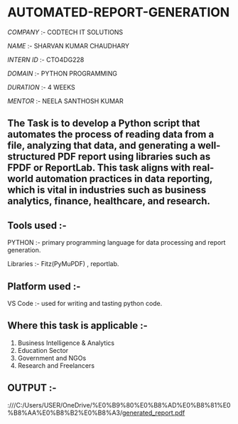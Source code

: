 # AUTOMATED-REPORT-GENERATION

*COMPANY* :- CODTECH IT SOLUTIONS

*NAME* :- SHARVAN KUMAR CHAUDHARY

*INTERN ID* :- CTO4DG228

*DOMAIN* :- PYTHON PROGRAMMING

*DURATION* :- 4 WEEKS

*MENTOR* :- NEELA SANTHOSH KUMAR

## The Task is to develop a Python script that automates the process of reading data from a file, analyzing that data, and generating a well-structured PDF report using libraries such as FPDF or ReportLab. This task aligns with real-world automation practices in data reporting, which is vital in industries such as business analytics, finance, healthcare, and research.

## Tools used :-
PYTHON :- primary programming language for data processing and report generation.

Libraries :- Fitz(PyMuPDF) , reportlab.

## Platform used :-
VS Code :- used for writing and tasting python code.

## Where this task is applicable :-
1. Business Intelligence & Analytics
2. Education Sector
3. Government and NGOs
4. Research and Freelancers

## OUTPUT :-

:///C:/Users/USER/OneDrive/%E0%B9%80%E0%B8%AD%E0%B8%81%E0%B8%AA%E0%B8%B2%E0%B8%A3/[generated_report.pdf](file:///C:/Users/USER/OneDrive/%E0%B9%80%E0%B8%AD%E0%B8%81%E0%B8%AA%E0%B8%B2%E0%B8%A3/generated_report.pdf)
